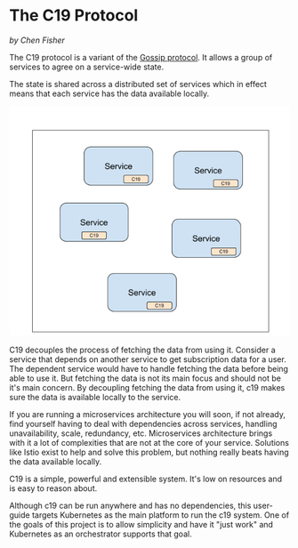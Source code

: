 # The C19 Protocol

*by Chen Fisher*

The C19 protocol is a variant of the [Gossip protocol](https://en.wikipedia.org/wiki/Gossip_protocol). It allows a group of services to agree on a service-wide state.

The state is shared across a distributed set of services which in effect means that each service has the data available locally.

![Sharing state use case][figure]

C19 decouples the process of fetching the data from using it. Consider a service that depends on another service to get subscription data for a user. 
The dependent service would have to handle fetching the data before being able to use it. But fetching the data is not its main focus and should not be it's main concern.
By decoupling fetching the data from using it, c19 makes sure the data is available locally to the service. 

If you are running a microservices architecture you will soon, if not already, find yourself having to deal with dependencies across services, handling unavailability, scale, 
redundancy, etc. Microservices architecture brings with it a lot of complexities that are not at the core of your service. Solutions like Istio exist to help and solve this problem,
but nothing really beats having the data available locally.

C19 is a simple, powerful and extensible system. It's low on resources and is easy to reason about.

Although c19 can be run anywhere and has no dependencies, this user-guide targets Kubernetes as the main platform to run the c19 system. One of the goals of this project is to 
allow simplicity and have it "just work" and Kubernetes as an orchestrator supports that goal.

[figure]: figure-4-sharing-state.png "Sharing state use case"
